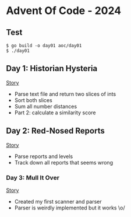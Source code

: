 # Advent Of Code - 2024

## Test

    $ go build -o day01 aoc/day01
    $ ./day01

## Day 1: Historian Hysteria

[Story](https://adventofcode.com/2024/day/1)

* Parse text file and return two slices of ints
* Sort both slices
* Sum all number distances
* Part 2: calculate a similarity score

## Day 2: Red-Nosed Reports

[Story](https://adventofcode.com/2024/day/2)

* Parse reports and levels
* Track down all reports that seems wrong

### Day 3: Mull It Over

[Story](https://adventofcode.com/2024/day/3)

* Created my first scanner and parser
* Parser is weirdly implemented but it works \o/